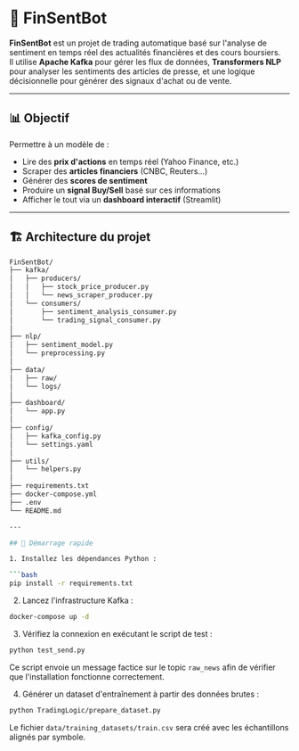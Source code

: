 # 🧠 FinSentBot

**FinSentBot** est un projet de trading automatique basé sur l'analyse de sentiment en temps réel des actualités financières et des cours boursiers.  
Il utilise **Apache Kafka** pour gérer les flux de données, **Transformers NLP** pour analyser les sentiments des articles de presse, et une logique décisionnelle pour générer des signaux d'achat ou de vente.

---

## 📊 Objectif

Permettre à un modèle de :
- Lire des **prix d'actions** en temps réel (Yahoo Finance, etc.)
- Scraper des **articles financiers** (CNBC, Reuters…)
- Générer des **scores de sentiment**
- Produire un **signal Buy/Sell** basé sur ces informations
- Afficher le tout via un **dashboard interactif** (Streamlit)

---

## 🏗️ Architecture du projet

```bash
FinSentBot/
├── kafka/
│   ├── producers/
│   │   ├── stock_price_producer.py
│   │   └── news_scraper_producer.py
│   └── consumers/
│       ├── sentiment_analysis_consumer.py
│       └── trading_signal_consumer.py
│
├── nlp/
│   ├── sentiment_model.py
│   └── preprocessing.py
│
├── data/
│   ├── raw/
│   └── logs/
│
├── dashboard/
│   └── app.py
│
├── config/
│   ├── kafka_config.py
│   └── settings.yaml
│
├── utils/
│   └── helpers.py
│
├── requirements.txt
├── docker-compose.yml
├── .env
└── README.md

---

## 🚀 Démarrage rapide

1. Installez les dépendances Python :

```bash
pip install -r requirements.txt
```

2. Lancez l'infrastructure Kafka :

```bash
docker-compose up -d
```

3. Vérifiez la connexion en exécutant le script de test :

```bash
python test_send.py
```

Ce script envoie un message factice sur le topic `raw_news` afin de vérifier que
l'installation fonctionne correctement.

4. Générer un dataset d'entraînement à partir des données brutes :

```bash
python TradingLogic/prepare_dataset.py
```

Le fichier `data/training_datasets/train.csv` sera créé avec les échantillons alignés par symbole.
